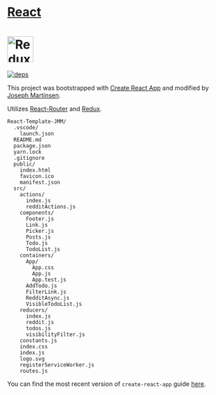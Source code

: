 # [React](https://reactjs.org/)
# <a href='http://redux.js.org'><img src='https://camo.githubusercontent.com/f28b5bc7822f1b7bb28a96d8d09e7d79169248fc/687474703a2f2f692e696d6775722e636f6d2f4a65567164514d2e706e67' height='60' alt='Redux Logo' aria-label='Redux.js.org' /></a>

[![deps][deps]][deps-url]

This project was bootstrapped with [Create React App](https://github.com/facebookincubator/create-react-app) and modified by [Joseph Martinsen](https://github.com/JosephMart).

Utilizes [React-Router](https://github.com/ReactTraining/react-router) and [Redux](https://redux.js.org/).

```
React-Template-JMM/
  .vscode/
    launch.json
  README.md
  package.json
  yarn.lock
  .gitignore
  public/
    index.html
    favicon.ico
    manifest.json
  src/
    actions/
      index.js
      redditActions.js
    components/
      Footer.js
      Link.js
      Picker.js
      Posts.js
      Todo.js
      TodoList.js
    containers/
      App/
        App.css
        App.js
        App.test.js
      AddTodo.js
      FilterLink.js
      RedditAsync.js
      VisibleTodoList.js
    reducers/
      index.js
      reddit.js
      todos.js
      visibilityFilter.js
    constants.js
    index.css
    index.js
    logo.svg
    registerServiceWorker.js
    routes.js
```

You can find the most recent version of `create-react-app` guide [here](https://github.com/facebookincubator/create-react-app/blob/master/packages/react-scripts/template/README.md).

[deps]: https://img.shields.io/david/JosephMart/React-Template-JMM.svg
[deps-url]: https://david-dm.org/JosephMart/React-Template-JMM